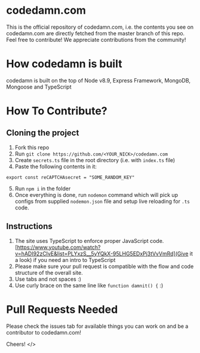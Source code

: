 # codedamn.com
This is the official repository of codedamn.com, i.e. the contents you see on codedamn.com are directly fetched from the master branch of this repo. Feel free to contribute! We appreciate contributions from the community!

# How codedamn is built
codedamn is built on the top of Node v8.9, Express Framework, MongoDB, Mongoose and TypeScript

# How To Contribute?

## Cloning the project
1. Fork this repo
2. Run `git clone https://github.com/<YOUR_NICK>/codedamn.com`
3. Create `secrets.ts` file in the root directory (i.e. with `index.ts` file)
4. Paste the following contents in it:
```
export const reCAPTCHAsecret = "SOME_RANDOM_KEY"
```
5. Run `npm i` in the folder
6. Once everything is done, run `nodemon` command which will pick up configs from supplied `nodemon.json` file and setup live reloading for `.ts` code.

## Instructions
1. The site uses TypeScript to enforce proper JavaScript code. [https://www.youtube.com/watch?v=hADI92zCIvE&list=PLYxzS__5yYQkX-95LHG5EDxPj3tVvVmRd](Give it a look) if you need an intro to TypeScript
2. Please make sure your pull request is compatible with the flow and code structure of the overall site.
3. Use tabs and not spaces :)
4. Use curly brace on the same line like `function damnit() {` :)

# Pull Requests Needed
Please check the issues tab for available things you can work on and be a contributor to codedamn.com!

Cheers!
</>